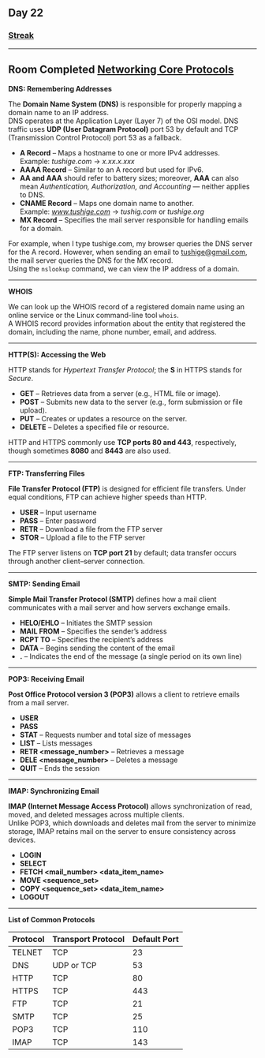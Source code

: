 ## Day 22
### [**Streak**](https://tryhackme.com/Tushig3531/streak)
---
**Room Completed**
[**Networking Core Protocols**](https://tryhackme.com/room/networkingcoreprotocols)
---

**DNS: Remembering Addresses**

The **Domain Name System (DNS)** is responsible for properly mapping a domain name to an IP address.  
DNS operates at the Application Layer (Layer 7) of the OSI model. DNS traffic uses **UDP (User Datagram Protocol)** port 53 by default and TCP (Transmission Control Protocol) port 53 as a fallback.

- **A Record** – Maps a hostname to one or more IPv4 addresses.  
  Example: *tushige.com* → *x.xx.x.xxx*
- **AAAA Record** – Similar to an A record but used for IPv6.
- **AA and AAA** should refer to battery sizes; moreover, **AAA** can also mean *Authentication, Authorization, and Accounting* — neither applies to DNS.
- **CNAME Record** – Maps one domain name to another.  
  Example: *www.tushige.com* → *tushig.com* or *tushige.org*
- **MX Record** – Specifies the mail server responsible for handling emails for a domain.

For example, when I type tushige.com, my browser queries the DNS server for the A record. However, when sending an email to tushige@gmail.com, the mail server queries the DNS for the MX record.  
Using the `nslookup` command, we can view the IP address of a domain.

---

**WHOIS**

We can look up the WHOIS record of a registered domain name using an online service or the Linux command-line tool `whois`.  
A WHOIS record provides information about the entity that registered the domain, including the name, phone number, email, and address.

---

**HTTP(S): Accessing the Web**

HTTP stands for *Hypertext Transfer Protocol*; the **S** in HTTPS stands for *Secure*.  
- **GET** – Retrieves data from a server (e.g., HTML file or image).  
- **POST** – Submits new data to the server (e.g., form submission or file upload).  
- **PUT** – Creates or updates a resource on the server.  
- **DELETE** – Deletes a specified file or resource.

HTTP and HTTPS commonly use **TCP ports 80 and 443**, respectively, though sometimes **8080** and **8443** are also used.

---

**FTP: Transferring Files**

**File Transfer Protocol (FTP)** is designed for efficient file transfers. Under equal conditions, FTP can achieve higher speeds than HTTP.

- **USER** – Input username  
- **PASS** – Enter password  
- **RETR** – Download a file from the FTP server  
- **STOR** – Upload a file to the FTP server  

The FTP server listens on **TCP port 21** by default; data transfer occurs through another client–server connection.

---

**SMTP: Sending Email**

**Simple Mail Transfer Protocol (SMTP)** defines how a mail client communicates with a mail server and how servers exchange emails.

- **HELO/EHLO** – Initiates the SMTP session  
- **MAIL FROM** – Specifies the sender’s address  
- **RCPT TO** – Specifies the recipient’s address  
- **DATA** – Begins sending the content of the email  
- **.** – Indicates the end of the message (a single period on its own line)

---

**POP3: Receiving Email**

**Post Office Protocol version 3 (POP3)** allows a client to retrieve emails from a mail server.

- **USER <username>**  
- **PASS <password>**  
- **STAT** – Requests number and total size of messages  
- **LIST** – Lists messages  
- **RETR <message_number>** – Retrieves a message  
- **DELE <message_number>** – Deletes a message  
- **QUIT** – Ends the session

---

**IMAP: Synchronizing Email**

**IMAP (Internet Message Access Protocol)** allows synchronization of read, moved, and deleted messages across multiple clients.  
Unlike POP3, which downloads and deletes mail from the server to minimize storage, IMAP retains mail on the server to ensure consistency across devices.

- **LOGIN <username> <password>**  
- **SELECT <mailbox>**  
- **FETCH <mail_number> <data_item_name>**  
- **MOVE <sequence_set> <mailbox>**  
- **COPY <sequence_set> <data_item_name>**  
- **LOGOUT**

---

**List of Common Protocols**

| Protocol | Transport Protocol | Default Port |
|-----------|--------------------|---------------|
| TELNET    | TCP                | 23            |
| DNS       | UDP or TCP         | 53            |
| HTTP      | TCP                | 80            |
| HTTPS     | TCP                | 443           |
| FTP       | TCP                | 21            |
| SMTP      | TCP                | 25            |
| POP3      | TCP                | 110           |
| IMAP      | TCP                | 143           |
